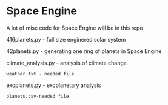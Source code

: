 # Space Engine
A lot of misc code for Space Engine will be in this repo


416planets.py - full size enginered solar system

42planets.py	- generating one ring of planets in Space Engine


climate_analysis.py	- analysis of climate change

	weather.txt - needed file


exoplanets.py	- exoplanetary analysis

	planets.csv-needed file
